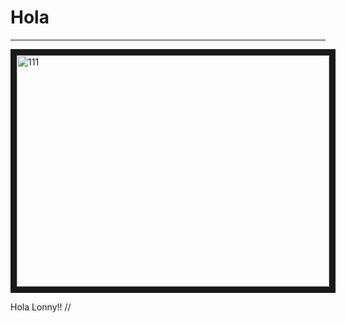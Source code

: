 # Hola

***
<img src="https://instagram.fbaq1-1.fna.fbcdn.net/vp/9a057854d3d0a151a25dbb112c4e02d4/5B045031/t51.2885-15/e35/11849033_822297074549549_1011099483_n.jpg" 
alt="111" width="500" height="370" border="10" />

Hola Lonny!! 
//<script type="text/javascript">
//functiom getlnspiration(){
//if (morningDay === “depressed”)
//starCoding() && getAwesome();
//}
//</script>


